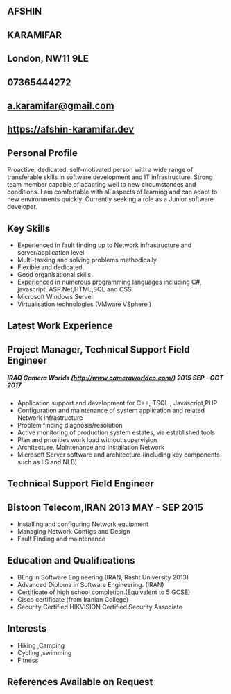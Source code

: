 ## AFSHIN 
## KARAMIFAR
## London, NW11 9LE
## 07365444272
## a.karamifar@gmail.com
## https://afshin-karamifar.dev

## Personal Profile
Proactive, dedicated, self-motivated person with a wide range of transferable skills in software development and IT infrastructure. Strong team member capable of adapting well to new circumstances and conditions. I am comfortable with all aspects of learning and can adapt to new environments quickly. Currently seeking a role as a Junior software developer.
## Key Skills
 - Experienced in fault finding up to Network infrastructure and server/application level
 - Multi-tasking and solving problems methodically
 - Flexible and dedicated.
 - Good organisational skills
 - Experienced in numerous programming languages including C#, javascript, ASP.Net,HTML,SQL and CSS.
 - Microsoft Windows Server
 - Virtualisation technologies (VMware VSphere )

## Latest Work Experience

## Project Manager, Technical Support Field Engineer 
##### IRAQ  Camera Worlds  (http://www.cameraworldco.com/)                        2015 SEP - OCT 2017
 - Application support  and development for C++, TSQL , Javascript,PHP
 - Configuration and maintenance of  system application  and related Network Infrastructure
 - Problem finding diagnosis/resolution
 - Active monitoring of production system estates, via established tools
 - Plan and priorities work load without supervision
 - Architecture, Maintenance and Installation Network
 - Microsoft Server software and architecture (including key components such as IIS and NLB)

## Technical Support Field Engineer
## Bistoon Telecom,IRAN                                                                                     2013 MAY - SEP 2015
 - Installing and configuring Network equipment
 - Managing Network Configs and Design
 - Fault Finding and maintenance 

## Education and Qualifications
 - BEng in Software Engineering (IRAN, Rasht University 2013)
 - Advanced Diploma in Software Engineering. (IRAN)
 - Certificate of high school completion.(Equivalent to 5 GCSE)
 - Cisco certificate (from Iranian College)
 - Security Certified HIKVISION Certified Security Associate

## Interests
 - Hiking ,Camping
 - Cycling ,swimming
 - Fitness

## References Available on Request
